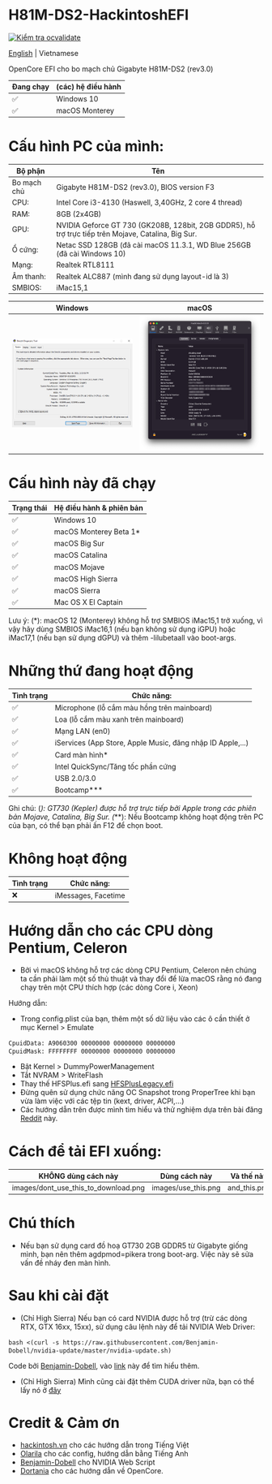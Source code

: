 # H81M-DS2-HackintoshEFI

[![Kiểm tra ocvalidate](https://github.com/dtcu0ng/H81M-DS2-Hackintosh/workflows/CI/badge.svg)](https://github.com/dtcu0ng/H81M-DS2-Hackintosh/actions)

[English](README) | Vietnamese

OpenCore EFI cho bo mạch chủ Gigabyte H81M-DS2 (rev3.0)

| Đang chạy  | (các) hệ điều hành |
| ------------- | ------------- |
| ✅  | Windows 10  |
| ✅  | macOS Monterey |

# Cấu hình PC của mình:

| Bộ phận  | Tên |
| ------------- | ------------- |
| Bo mạch chủ | Gigabyte H81M-DS2 (rev3.0), BIOS version F3  |
| CPU:  | Intel Core i3-4130 (Haswell, 3,40GHz, 2 core 4 thread)  |
| RAM:  | 8GB (2x4GB)  |
| GPU:  | NVIDIA Geforce GT 730 (GK208B, 128bit, 2GB GDDR5), hỗ trợ trực tiếp trên Mojave, Catalina, Big Sur. |
| Ổ cứng:  | Netac SSD 128GB (đã cài macOS 11.3.1, WD Blue 256GB (đã cài Windows 10)  |
| Mạng: | Realtek RTL8111 |
| Âm thanh:  | Realtek ALC887 (mình đang sử dụng layout-id là 3)  |
| SMBIOS:  | iMac15,1  |

| Windows  | macOS |
| ------------- | ------------- |
| ![dxdiag windows spec](images/systeminfo_win.png "System specfication") | ![hackintool spec](images/systeminfo_mac_monterey.png "System specfication")  |

# Cấu hình này đã chạy

| Trạng thái | Hệ điều hành & phiên bản |
| ------------- | ------------- |
| ✅  | Windows 10  |
| ✅  | macOS Monterey Beta 1* |
| ✅  | macOS Big Sur |
| ✅  | macOS Catalina |
| ✅  | macOS Mojave  |
| ✅  | macOS High Sierra  |
| ✅  | macOS Sierra  |
| ✅  | Mac OS X El Captain  |

Lưu ý:
(*): macOS 12 (Monterey) không hỗ trợ SMBIOS iMac15,1 trở xuống, vì vậy hãy dùng SMBIOS iMac16,1 (nếu bạn không sử dụng iGPU) hoặc iMac17,1 (nếu bạn sử dụng dGPU) và thêm -lilubetaall vào boot-args.

# Những thứ đang hoạt động
| Tình trạng  | Chức năng: |
| ------------- | ------------- |
| ✅  | Microphone (lỗ cắm màu hồng trên mainboard)  |
| ✅  | Loa (lỗ cắm màu xanh trên mainboard)  |
| ✅  | Mạng LAN (en0)  |
| ✅  | iServices (App Store, Apple Music, đăng nhập ID Apple,...) |
| ✅  | Card màn hình* |
| ✅  | Intel QuickSync/Tăng tốc phần cứng |
| ✅  | USB 2.0/3.0  |
| ✅  | Bootcamp***  |

Ghi chú: 
(*): GT730 (Kepler) được hỗ trợ trực tiếp bởi Apple trong các phiên bản Mojave, Catalina, Big Sur.
(***): Nếu Bootcamp không hoạt động trên PC của bạn, có thể bạn phải ấn F12 để chọn boot.

# Không hoạt động
| Tình trạng  | Chức năng: |
| ------------- | ------------- |
| ❌  | iMessages, Facetime  |


# Hướng dẫn cho các CPU dòng Pentium, Celeron
+ Bởi vì macOS không hỗ trợ các dòng CPU Pentium, Celeron nên chúng ta cần phải làm một số thủ thuật và thay đổi để lừa macOS rằng nó đang chạy trên một CPU thích hợp (các dòng Core i, Xeon)

Hướng dẫn:
+ Trong config.plist của bạn, thêm một số dữ liệu vào các ô cần thiết ở mục Kernel > Emulate
```
CpuidData: A9060300 00000000 00000000 00000000
CpuidMask: FFFFFFFF 00000000 00000000 00000000
```
+ Bật Kernel > DummyPowerManagement
+ Tắt NVRAM > WriteFlash
+ Thay thế HFSPlus.efi sang [HFSPlusLegacy.efi](https://github.com/acidanthera/OcBinaryData/blob/master/Drivers/HfsPlusLegacy.efi)
+ Đừng quên sử dụng chức năng OC Snapshot trong ProperTree khi bạn vừa làm việc với các tệp tin (kext, driver, ACPI,...)
+ Các hướng dẫn trên được mình tìm hiểu và thử nghiệm dựa trên bài đăng [Reddit](https://www.reddit.com/r/hackintosh/comments/gn41rk/stuck_in_oc_watchdog_status_is_0/) này.

# Cách để tải EFI xuống:
| KHÔNG dùng cách này  | Dùng cách này | Và thế này |
| ------------- | ------------- | ------------- |
| images/dont_use_this_to_download.png  | images/use_this.png | and_this.png |

# Chú thích
+ Nếu bạn sử dụng card đồ hoạ GT730 2GB GDDR5 từ Gigabyte giống mình, bạn nên thêm agdpmod=pikera trong boot-arg. Việc này sẽ sửa vấn đề nháy đen màn hình.

# Sau khi cài đặt
+ (Chỉ High Sierra) Nếu bạn có card NVIDIA được hỗ trợ (trừ các dòng RTX, GTX 16xx, 15xx), sử dụng câu lệnh này để tải NVIDIA Web Driver:

```
bash <(curl -s https://raw.githubusercontent.com/Benjamin-Dobell/nvidia-update/master/nvidia-update.sh)
```
Code bởi [Benjamin-Dobell](https://github.com/Benjamin-Dobell/), vào [link](https://github.com/Benjamin-Dobell/nvidia-update/) này để tìm hiểu thêm.
+ (Chỉ High Sierra) Mình cũng cài đặt thêm CUDA driver nữa, bạn có thể lấy nó ở [đây](https://www.nvidia.com/en-us/drivers/cuda/mac-driver-archive/)

# Credit & Cảm ơn
+ [hackintosh.vn](https://hackintosh.vn) cho các hướng dẫn trong Tiếng Việt
+ [Olarila](https://olarila.com) cho các config, hướng dẫn bằng Tiếng Anh
+ [Benjamin-Dobell](https://github.com/Benjamin-Dobell/) cho NVIDIA Web Script
+ [Dortania](https://dortania.github.io/OpenCore-Install-Guide/) cho các hướng dẫn về OpenCore.